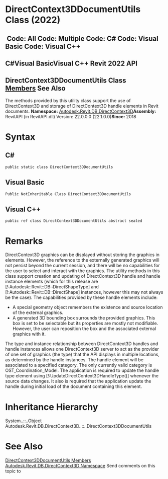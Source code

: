 # DirectContext3DDocumentUtils Class (2022)

﻿
 Code: All Code: Multiple Code: C# Code: Visual Basic Code: Visual C++   
---  
C#Visual BasicVisual C++
Revit 2022 API  
---  
DirectContext3DDocumentUtils Class  
[Members](35c27545-4495-c88c-2af6-f08aab6d4c5c.md "DirectContext3DDocumentUtils Members") See Also  
---  
The methods provided by this utility class support the use of DirectContext3D and storage of DirectContext3D handle elements in Revit documents. 
**Namespace:** [Autodesk.Revit.DB.DirectContext3D](f4ba10f0-55ea-5344-173b-688405391794.md "Autodesk.Revit.DB.DirectContext3D Namespace")**Assembly:** RevitAPI (in RevitAPI.dll) Version: 22.0.0.0 (22.1.0.0)**Since:** 2018 
# Syntax
C#  
---  
```text
public static class DirectContext3DDocumentUtils
```
  
Visual Basic  
---  
```text
Public NotInheritable Class DirectContext3DDocumentUtils
```
  
Visual C++  
---  
```text
public ref class DirectContext3DDocumentUtils abstract sealed
```
  
# Remarks
DirectContext3D graphics can be displayed without storing the graphics in elements. However, the reference to the externally generated graphics will not persist beyond the current session, and there will be no capabilities for the user to select and interact with the graphics. The utility methods in this class support creation and updating of DirectContext3D handle and handle instance elements (which for this release are [!:Autodesk::Revit::DB::DirectShapeType] and [!:Autodesk::Revit::DB::DirectShape] instances, however this may not always be the case). The capabilities provided by these handle elements include: 
  * A special geometry object remembers the existence and source location of the external graphics.
  * A generated 3D bounding box surrounds the provided graphics. This box is set to be selectable but its properties are mostly not modifiable. However, the user can reposition the box and the associated external graphics with it.

The type and instance relationship between DirectContext3D handles and handle instances allows one DirectContext3D server to act as the provider of one set of graphics (the type) that the API displays in multiple locations, as determined by the handle instances.
The handle element will be associated to a specified category. The only currently valid category is OST_Coordination_Model.
The application is required to update the handle type element using [!:UpdateDirectContext3DHandleType()] whenever the source data changes. It also is required that the application update the handle during initial load of the document containing this element.
# Inheritance Hierarchy
System..::..Object Autodesk.Revit.DB.DirectContext3D..::..DirectContext3DDocumentUtils
# See Also
[DirectContext3DDocumentUtils Members](35c27545-4495-c88c-2af6-f08aab6d4c5c.md "DirectContext3DDocumentUtils Members")
[Autodesk.Revit.DB.DirectContext3D Namespace](f4ba10f0-55ea-5344-173b-688405391794.md "Autodesk.Revit.DB.DirectContext3D Namespace")
Send comments on this topic to 